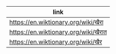 |link|
|----|
|https://en.wiktionary.org/wiki/खैरा|
|https://en.wiktionary.org/wiki/खैरात|
|https://en.wiktionary.org/wiki/खैर|
